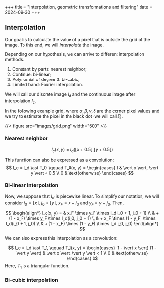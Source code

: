 +++
title = "Interpolation, geometric transformations and filtering"
date = 2024-09-30
+++

## Interpolation

Our goal is to calculate the value of a pixel that is outside the grid of the image.
To this end, we will *interpolate* the image.

Depending on our hypothesis, we can arrive to different interpolation methods.

1. Constant by parts: nearest neighbor;
2. Continue: bi-linear;
3. Polynomial of degree 3: bi-cubic;
4. Limited band: Fourier interpolation.

We will call our discrete image $I_d$ and the continuous image after interpolation $I_c$.

In the following example grid, where $\alpha, \beta, \gamma, \delta$ are the corner pixel values and we try to estimate the pixel in the black dot (we will call $\xi$).

{{< figure src="images/grid.png" width="500" >}}

### Nearest neighbor

$$
I_c(x, y) = I_d(\lfloor x + 0.5 \rfloor, \lfloor y + 0.5 \rfloor)
$$

This function can also be expressed as a convolution:
$$
I_c = I_d \ast T_0, \qquad T_0(x, y) = \begin{cases} 1 & \vert x \vert, \vert y \vert < 0.5 \\ 0 & \text{otherwise} \end{cases}
$$

### Bi-linear interpolation

Now, we suppose that $I_d$ is piecewise linear.
To simplify our notation, we will consider $i_0 = \lfloor x \rfloor$, $j_0 = \lfloor y \rfloor$, $x_F = x - i_0$ and $y_F = y - j_0$.
Then,

$$
\begin{align*}
I_c(x, y) = & x_F \times y_F \times I_d(i_0 + 1, j_0 + 1) \\
& + (1 - x_F) \times y_F \times I_d(i_0, j_0 + 1) \\
& + x_F \times (1 - y_F) \times I_d(i_0 + 1, j_0) \\
& + (1 - x_F) \times (1 - y_F) \times I_d(i_0, j_0)
\end{align*}
$$

We can also express this interpolation as a convolution:

$$
I_c = I_d \ast T_1, \qquad T_1(x, y) = \begin{cases} (1 - \vert x \vert) (1 - \vert y \vert) & \vert x \vert, \vert y \vert < 1 \\ 0 & \text{otherwise} \end{cases}
$$
Here, $T_1$ is a triangular function.

### Bi-cubic interpolation
